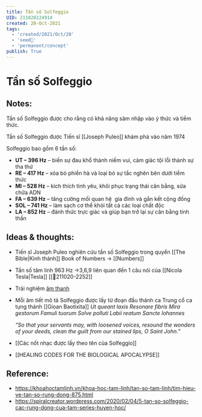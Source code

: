 ```yaml
---
title: Tần số Solfeggio
UID: 211020224914
created: 20-Oct-2021
tags:
  - 'created/2021/Oct/20'
  - 'seed🥜'
  - 'permanent/concept'
publish: True
---
```

# Tần số Solfeggio

## Notes:
Tần số Solfeggio được cho rằng có khả năng sâm nhập vào ý thức và tiềm thức. 

Tần số Solfeggio được Tiến sĩ [[Joseph Puleo]] khám phá vào năm 1974

Solfeggio bao gồm 6 tần số:
- **UT – 396 Hz** – biến sự đau khổ thành niềm vui, cảm giác tội lỗi thành sự tha thứ
- **RE – 417 Hz** – xóa bỏ phiền hà và loại bỏ sự tắc nghẽn bên dưới tiềm thức
- **MI – 528 Hz** – kích thích tình yêu, khôi phục trạng thái cân bằng, sửa chữa ADN
- **FA – 639 Hz** – tăng cường mối quan hệ  gia đình và gắn kết cộng đồng
- **SOL – 741 Hz** – làm sạch cơ thể khỏi tất cả các loại chất độc
- **LA – 852 Hz** – đánh thức trực giác và giúp bạn trở lại sự cân bằng tinh thần

## Ideas & thoughts:
- Tiến sĩ Joseph Puleo nghiên cứu tần số Solfeggio trong quyển [[The Bible|Kinh thánh]] Book of Numbers -> [[Numbers]] 
- Tần số tâm linh 963 Hz ->3,6,9 liên quan đến 1 câu nói của [[Nicola Tesla|Tesla]] [[💬211020-2252]]
- Trải nghiệm [âm thanh](https://www.youtube.com/watch?v=OG-jx4Dpb_k) 
- Mỗi âm tiết mô tả Solfeggio được lấy từ đoạn đầu thánh ca Trung cổ ca tụng thánh [[Gioan Baotixita]]
	_Ut queant laxis Resonare fibris_
	_Mira gestorum Famuli tuorum_
	_Solve polluti Labii reatum_
	_Sancte Iohannes_
	
	_“So that your servants may, with loosened voices, resound the wonders of your deeds, clean the guilt from our stained lips, O Saint John.”_
- [[Các nốt nhạc được lấy theo tên của Solfeggio]]
- [[HEALING CODES FOR THE BIOLOGICAL APOCALYPSE]]
## Reference:
- https://khoahoctamlinh.vn/khoa-hoc-tam-linh/tan-so-tam-linh/tim-hieu-ve-tan-so-rung-dong-875.html
- https://spiralcreator.wordpress.com/2020/02/04/5-tan-so-solfeggio-cac-rung-dong-cua-tam-series-huyen-hoc/